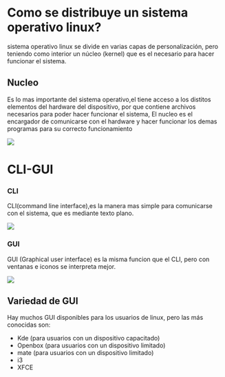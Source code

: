 # Como se distribuye un sistema operativo linux?
sistema operativo linux se divide en varias capas de personalización, pero teniendo como interior un núcleo (kernel) que es el necesario para hacer funcionar el sistema.
## Nucleo
Es lo mas importante del sistema operativo,el tiene acceso a los distitos elementos del hardware del dispositivo, por que contiene archivos necesarios para poder hacer funcionar el sistema, El nucleo es el encargador de comunicarse con el hardware y hacer funcionar los demas programas para su correcto funcionamiento

  <image src="http://wikis.uca.es/wikiunix/images/thumb/f/fc/Capas_unix.png/250px-Capas_unix.png">
  
# CLI-GUI
### CLI 
CLI(command line interface),es la manera mas simple para comunicarse con el sistema, que es mediante texto plano.

  <image src="https://ubunlog.com/wp-content/uploads/2012/07/introduci%C3%A9ndonos-en-la-terminal-comandos-b%C3%A1sicos-1.jpg">
  
### GUI 
GUI (Graphical user interface) es la misma funcion que el CLI, pero con ventanas e iconos se interpreta mejor.

  <image src="http://www.daniel-zellner.de/gui_apps.png">
  
## Variedad de GUI
Hay muchos GUI disponibles para los usuarios de linux, pero las más conocidas son: 
* Kde (para usuarios con un dispositivo capacitado)
* Openbox (para usuarios con un dispositivo limitado)
* mate (para usuarios con un dispositivo limitado)
* i3
* XFCE
